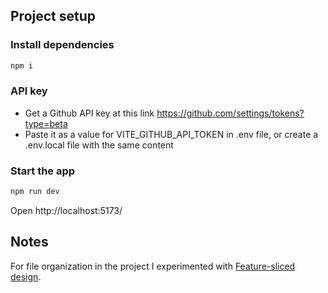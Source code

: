 ## Project setup

### Install dependencies

```bash
npm i
```

### API key

- Get a Github API key at this link https://github.com/settings/tokens?type=beta
- Paste it as a value for VITE_GITHUB_API_TOKEN in .env file, or create a .env.local file with the same content

### Start the app

```bash
npm run dev
```

Open http://localhost:5173/

## Notes

For file organization in the project I experimented with [Feature-sliced design](https://feature-sliced.design).


